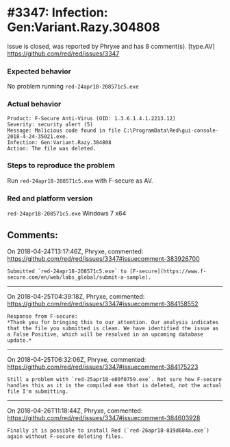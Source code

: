 
#3347: Infection: Gen:Variant.Razy.304808
================================================================================
Issue is closed, was reported by Phryxe and has 8 comment(s).
[type.AV]
<https://github.com/red/red/issues/3347>

### Expected behavior
No problem running `red-24apr18-208571c5.exe` 
### Actual behavior
```
Product: F-Secure Anti-Virus (OID: 1.3.6.1.4.1.2213.12)
Severity: security alert (5)
Message: Malicious code found in file C:\ProgramData\Red\gui-console-2018-4-24-35021.exe. 
Infection: Gen:Variant.Razy.304808 
Action: The file was deleted.
```
### Steps to reproduce the problem
Run `red-24apr18-208571c5.exe` with F-secure as AV.
### Red and platform version
`red-24apr18-208571c5.exe`
Windows 7 x64


Comments:
--------------------------------------------------------------------------------

On 2018-04-24T13:17:46Z, Phryxe, commented:
<https://github.com/red/red/issues/3347#issuecomment-383926700>

    Submitted `red-24apr18-208571c5.exe` to [F-secure](https://www.f-secure.com/en/web/labs_global/submit-a-sample).

--------------------------------------------------------------------------------

On 2018-04-25T04:39:18Z, Phryxe, commented:
<https://github.com/red/red/issues/3347#issuecomment-384158552>

    Response from F-secure:
    *Thank you for bringing this to our attention. Our analysis indicates that the file you submitted is clean. We have identified the issue as a False Positive, which will be resolved in an upcoming database update.*

--------------------------------------------------------------------------------

On 2018-04-25T06:32:06Z, Phryxe, commented:
<https://github.com/red/red/issues/3347#issuecomment-384175223>

    Still a problem with `red-25apr18-e80f0759.exe`. Not sure how F-secure handles this as it is the compiled exe that is deleted, not the actual file I'm submitting.

--------------------------------------------------------------------------------

On 2018-04-26T11:18:44Z, Phryxe, commented:
<https://github.com/red/red/issues/3347#issuecomment-384603928>

    Finally it is possible to install Red (`red-26apr18-819d684a.exe`) again without F-secure deleting files. 

